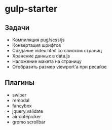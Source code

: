 # gulp-starter

## Задачи
* Компиляция pug/scss/js
* Конвертация шрифтов
* Создание index.html со списком страниц
* Хранение данных в data.js
* Наложение макета на страницу
* Отобразить размер viewport'а при ресайзе

## Плагины
* swiper
* remodal
* fancybox
* jquery.validate
* air datepicker
* gromo scrollbar
